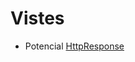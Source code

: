 Vistes
======
- Potencial [HttpResponse](https://docs.djangoproject.com/fr/2.0/ref/request-response/#django.http.HttpResponse)
